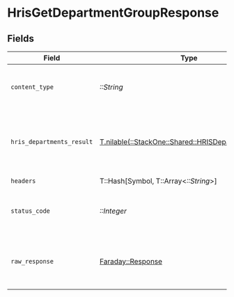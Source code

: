 # HrisGetDepartmentGroupResponse


## Fields

| Field                                                                                                | Type                                                                                                 | Required                                                                                             | Description                                                                                          |
| ---------------------------------------------------------------------------------------------------- | ---------------------------------------------------------------------------------------------------- | ---------------------------------------------------------------------------------------------------- | ---------------------------------------------------------------------------------------------------- |
| `content_type`                                                                                       | *::String*                                                                                           | :heavy_check_mark:                                                                                   | HTTP response content type for this operation                                                        |
| `hris_departments_result`                                                                            | [T.nilable(::StackOne::Shared::HRISDepartmentsResult)](../../models/shared/hrisdepartmentsresult.md) | :heavy_minus_sign:                                                                                   | The department group with the given identifier was retrieved.                                        |
| `headers`                                                                                            | T::Hash[Symbol, T::Array<*::String*>]                                                                | :heavy_check_mark:                                                                                   | N/A                                                                                                  |
| `status_code`                                                                                        | *::Integer*                                                                                          | :heavy_check_mark:                                                                                   | HTTP response status code for this operation                                                         |
| `raw_response`                                                                                       | [Faraday::Response](https://www.rubydoc.info/gems/faraday/Faraday/Response)                          | :heavy_check_mark:                                                                                   | Raw HTTP response; suitable for custom response parsing                                              |